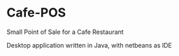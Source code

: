 # Cafe-POS
Small Point of Sale for a Cafe Restaurant

Desktop application written in Java, with netbeans as IDE
